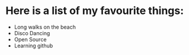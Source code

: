 # Here is a list of my favourite things:
- Long walks on the beach
- Disco Dancing
- Open Source
- Learning github
